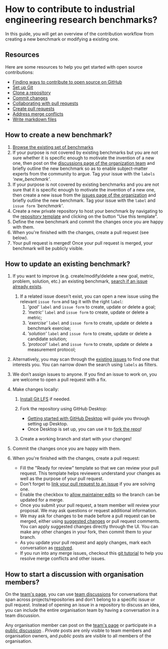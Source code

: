 # How to contribute to industrial engineering research benchmarks? 

In this guide, you will get an overview of the contribution workflow from creating a new benchmark or modifying a existing one.

## Resources

Here are some resources to help you get started with open source contributions:

- [Finding ways to contribute to open source on GitHub](https://docs.github.com/en/get-started/exploring-projects-on-github/finding-ways-to-contribute-to-open-source-on-github)
- [Set up Git](https://docs.github.com/en/get-started/quickstart/set-up-git)
- [Clone a repository](https://docs.github.com/en/github/creating-cloning-and-archiving-repositories/cloning-a-repository-from-github)
- [Commit changes](https://docs.github.com/en/github/committing-changes-to-your-project)
- [Collaborating with pull requests](https://docs.github.com/en/github/collaborating-with-pull-requests)
- [Create pull requests](https://docs.github.com/en/github/collaborating-with-pull-requests/proposing-changes-to-your-work-with-pull-requests)
- [Address merge conflicts](https://docs.github.com/en/github/collaborating-with-pull-requests/addressing-merge-conflicts)
- [Write markdown files](https://guides.github.com/features/mastering-markdown/)

## How to create a new benchmark?

1. [Browse the existing set of benchmarks](https://github.com/GIS-S-mart)
2. If your purpose is not covered by existing benchmarks but you are not sure whether it is specific enough to motivate the invention of a new one, then post on the [discussions page of the organization team](https://github.com/orgs/GIS-S-mart/discussions) and briefly outline the new benchmark so as to enable subject-matter experts from the community to argue. Tag your issue with the `labels` *'new_benchmark'*.
3. If your purpose is not covered by existing benchmarks and you are not sure that it is specific enough to motivate the invention of a new one, then create a new issue from the [issues page of the organization](https://github.com/GIS-S-mart/organization_team/issues) and briefly outline the new benchmark. Tag your issue with the `label` and `issue form` *'benchmark'*.
4. Create a new private repository to host your benchmark by navigating to the [repository template](https://github.com/GIS-S-mart/Benchmark-0_Template) and clicking on the button "Use this template".
5. Define the new benchmark and commit the changes once you are happy with them.
6. When you're finished with the changes, create a pull request (see below).
7. Your pull request is merged! Once your pull request is merged, your benchmark will be publicly visible.

## How to update an existing benchmark?

1. If you want to improve (e.g. create/modify/delete a new goal, metric, problem, solution, etc.) an existing benchmark, [search if an issue already exists]().

   1. If a related issue doesn't exist, you can open a new issue using the relevant `issue form` and tag it with the right `label`:
      1.  *'goal'* `label` and `issue form` to create, update or delete a goal;
      2.  *'metric'* `label` and `issue form` to create, update or delete a metric; 
      3.  *'exercise'* `label` and `issue form`  to create, update or delete a benchmark exercise;
      4.  *'solution'*  `label` and `issue form`  to create, update or delete a candidate solution;
      5.  *'protocol'* `label` and `issue form`  to create, update or delete a measurement protocol;
2. Alternatively, you may scan through the [existing issues]() to find one that interests you. You can narrow down the search using `labels` as filters.
3. We don’t assign issues to anyone. If you find an issue to work on, you are welcome to open a pull request with a fix.
4. Make changes locally:

   1. [Install Git LFS](https://docs.github.com/en/github/managing-large-files/versioning-large-files/installing-git-large-file-storage) if needed.

   2. Fork the repository using GitHub Desktop:
      - [Getting started with GitHub Desktop](https://docs.github.com/en/desktop/installing-and-configuring-github-desktop/getting-started-with-github-desktop) will guide you through setting up Desktop.
      - Once Desktop is set up, you can use it to [fork the repo](https://docs.github.com/en/desktop/contributing-and-collaborating-using-github-desktop/cloning-and-forking-repositories-from-github-desktop)!

   3. Create a working branch and start with your changes!
5. Commit the changes once you are happy with them.
6. When you're finished with the changes, create a pull request:

   - Fill the "Ready for review" template so that we can review your pull request. This template helps reviewers understand your changes as well as the purpose of your pull request. 
   - Don't forget to [link your pull request to an issue](https://docs.github.com/en/issues/tracking-your-work-with-issues/linking-a-pull-request-to-an-issue) if you are solving one.
   - Enable the checkbox to [allow maintainer edits](https://docs.github.com/en/github/collaborating-with-issues-and-pull-requests/allowing-changes-to-a-pull-request-branch-created-from-a-fork) so the branch can be updated for a merge.
   - Once you submit your pull request, a team member will review your proposal. We may ask questions or request additional information.
   - We may ask for changes to be made before a pull request can be merged, either using [suggested changes](https://docs.github.com/en/github/collaborating-with-issues-and-pull-requests/incorporating-feedback-in-your-pull-request) or pull request comments. You can apply suggested changes directly through the UI. You can make any other changes in your fork, then commit them to your branch.
   - As you update your pull request and apply changes, mark each conversation as [resolved](https://docs.github.com/en/github/collaborating-with-issues-and-pull-requests/commenting-on-a-pull-request#resolving-conversations).
   - If you run into any merge issues, checkout this [git tutorial](https://github.com/skills/resolve-merge-conflicts) to help you resolve merge conflicts and other issues.

## How to start a discussion with organisation members?

On the [team's page](https://github.com/GIS-S-mart/organization_team), you can use [team discussions](https://github.com/orgs/GIS-S-mart/discussions) for conversations that span across projects/repositories and don't belong to a specific issue or pull request. Instead of opening an issue in a repository to discuss an idea, you can include the entire organisation team by having a conversation in a team discussion.

Any organisation member can post on the [team's page](https://github.com/GIS-S-mart/organization_team) or participate in a [public discussion](https://github.com/orgs/GIS-S-mart/discussions) . *Private* posts are only visible to team members and organisation owners, and *public* posts are visible to all members of the organisation.
